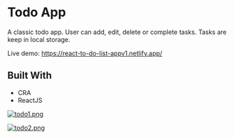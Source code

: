 
# Todo App

  
A classic todo app. User can add, edit, delete or complete tasks. Tasks are keep in local storage.

  Live demo: https://react-to-do-list-appv1.netlify.app/



## Built With

* CRA
* ReactJS

[![todo1.png](https://i.postimg.cc/tCJm4hJ5/todo1.png)](https://postimg.cc/rK69hRS0)

[![todo2.png](https://i.postimg.cc/QCT0ZrjW/todo2.png)](https://postimg.cc/n9nvqgjH)
